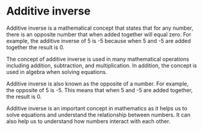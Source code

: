 # Additive inverse

Additive inverse is a mathematical concept that states that for any number, there is an opposite number that when added together will equal zero. For example, the additive inverse of 5 is -5 because when 5 and -5 are added together the result is 0. 

The concept of additive inverse is used in many mathematical operations including addition, subtraction, and multiplication. In addition, the concept is used in algebra when solving equations. 

Additive inverse is also known as the opposite of a number. For example, the opposite of 5 is -5. This means that when 5 and -5 are added together, the result is 0. 

Additive inverse is an important concept in mathematics as it helps us to solve equations and understand the relationship between numbers. It can also help us to understand how numbers interact with each other.
